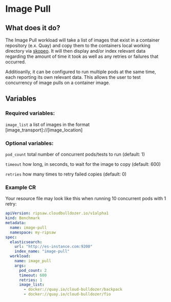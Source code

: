 # Image Pull

## What does it do?

The Image Pull workload will take a list of images that exist in a container repository (e.x. Quay)
and copy them to the containers local working directory via [skopeo](https://github.com/containers/skopeo).
It will then display and/or index relevant data regarding the amount of time it took as well as any retries
or failures that occurred.

Additioanlly, it can be configured to run multiple pods at the same time, each reporting its own relevant data.
This allows the user to test concurrency of image pulls on a container image.

## Variables

### Required variables:

`image_list` a list of images in the format [image_transport]://[image_location]

### Optional variables:

`pod_count` total number of concurrent pods/tests to run (default: 1)

`timeout` how long, in seconds, to wait for the image to copy (default: 600)

`retries` how many times to retry failed copies (default: 0)

### Example CR

Your resource file may look like this when running 10 concurrent pods with 1 retry:

```yaml
apiVersion: ripsaw.cloudbulldozer.io/v1alpha1
kind: Benchmark
metadata:
  name: image-pull
  namespace: my-ripsaw
spec:
  elasticsearch:
    url: "http://es-instance.com:9200"
    index_name: "image-pull"
  workload:
    name: image_pull
    args:
      pod_count: 2
      timeout: 600
      retries: 1
      image_list:
        - docker://quay.io/cloud-bulldozer/backpack
        - docker://quay.io/cloud-bulldozer/fio
```
